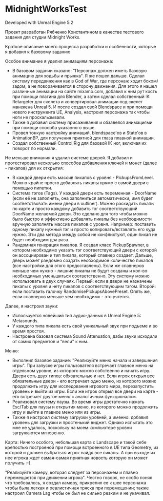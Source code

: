 # MidnightWorksTest

Developed with Unreal Engine 5.2

Проект разработан Рябченко Константином в качестве тестового задания для студии Midnight Works.

Краткое описание моего процесса разработки и особенности, которые я добавил к базовому заданию

Особое внимание я уделил анимациям персонажа:
<ul>
  <li> В базовом задании сказано: "Персонаж должен иметь базовую анимацию для ходьбы и прыжка". Я же пошел дальше. Сделал систему передвижения как в God of War, где персонаж ходит боком/задом, а не поворачивается в сторону движения. Для этого я нашел различные анимации на сайте mixamo.com, добавил к ним рут кость при помощи плагина для Blender, а затем сделал собственный IK Retargeter для скелета и конвертировал анимации под скелет манекена Unreal 5. И после создал свой Blendspace и при помощи нового инструмента UE, Analysis, настроил персонажа так чтобы ноги не проскальзывали.</li>
  <li> Также я добавил систему присаживания и обзавелся анимациями при помощи способа указанного выше.</li>
  <li> Провел тонкую настройку анимаций, blendspace'ов и State'ов в AnimationBP, для получения приятной для глаза плавной анимации.</li>
  <li> Создал собственный Control Rig для базовой IK ног, включая их поворот по нормали.</li>
</ul>

Не меньше внимания я удалил системе дверей. Я добавил и протестировал несколько способов добавления ключей и монет (далее - пикапов) для их открытия:
<ul>
  <li> В каждой двери есть массив пикапов с уровня - PickupsFromLevel. Можно крайне просто добавлять пикапы прямо с самой двери с помощью пипетки.</li>
  <li> Система тэгов (Tags). У каждой двери есть переменная - DoorName (если её не заполнять, она заполниться автоматически, имя будет соответствовать имени двери в outliner). Можно раскидать пикапы по карте и просто каждому добавить тэг соответствующий DoorName желаемой двери. Это сделано для того чтобы можно было быстро и эффективно добавлять пикапы без необходимости вручную заполнять массив пикапов с уровня. Например: поставить одному пикапу нужный тэг и просто копировать/вставлять его куда нужно. Эти два метода между собой не конфликтуют, один пикап не будет необходим два раза. </li>
  <li> Рандомная генерация пикапов. Я создал класс PickupSpawner, в котором необходимо указать тэг соответствующий двери с которой он ассоциирован и тип пикапа, который спавнер создает. Дальше, дверь может рандомно создать необходимое количество пикапов (все настройки для этого предоставлены). Если же спавнеров меньше чем нужно - лишние пикапы не будут созданы и кол-во необходимых уменьшиться соответственно. Эту систему можно использовать в двух случаях. Первый: если в двери не назначены пикапы с уровня и нету пикапов с соответствующим тэгом. Второй: если поставить галочку RandomisePickupsAbovePreset. Опять же, если спавнеров меньше чем необходимо - это учтется. </li>
</ul>

Далее, я настроил звуки:
<ul>
  <li> Используется новейший тип аудио-данных в Unreal Engine 5: Metasounds.</li>
  <li> У каждого типа пикапа есть свой уникальный звук при подъеме и во время простоя.</li>
  <li> Настроена базовая система Sound Attenuation, дабы звуки исходили от самих предметов и "вели" к ним.</li>
</ul>

Меню:
<ul>
  <li> Выполнил базовое задание: "Реализуйте меню начала и завершения игры". При запуске игры пользователя встречает главное меню на отдельном уровне, из которого можно собственно и начать игру. Двери есть двух типов: обязательные и нет. Если игрок открыл все обязательные двери - его встречает одно меню, из которого можно продолжить игру для исследования игрового мира, перезапустить уровень и выйти из игры. Если же игрок открыл все двери на карте - его встречает другое меню с аналогичным функционалом.</li>
  <li> Реализовал систему паузы. Во время игры достаточно нажать Esc/Tab для паузы и открытия меню, из которого можно продолжить игру и выйти в главное меню или из игры.</li>
  <li> Также я настроил систему загрузки уровней, а именно: добавил уровень для загрузки и простенький виджет. Однако испытать это мне не удалось, поскольку на моем компьютере уровни загружаются мгновенно.</li>
</ul>

Карта:
Ничего особого, небольшая карта с Landscape и такой себе крепостью построеной при помощи встроенного в UE типа Geometry, из которой и должен выбраться игрок найдя все пикапы. А при выходе из нее игрока ждет самая-самая приятная новость которую он может получить :-).

"Реализуйте камеру, которая следует за персонажем и плавно перемещается при движении игрока". Честно говоря, не особо понял что требовалось, я создал камеру, прикрепил ее к шее персонажа чтобы была легкая и реалистичная тряска при перемещении; также настроил Camera Lag чтобы он был не сильно резким и не укачивал.
